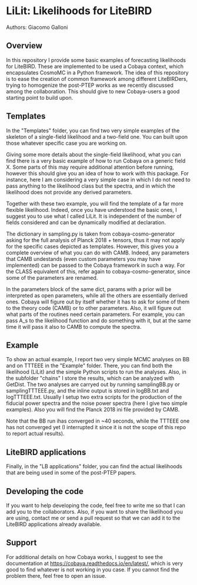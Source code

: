LiLit: Likelihoods for LiteBIRD
==============================================

Authors: Giacomo Galloni

Overview
--------
In this repository I provide some basic examples of forecasting likelihoods for LiteBIRD. These
are implemented to be used a Cobaya context, which encapsulates CosmoMC in a Python framework. 
The idea of this repository is to ease the creation of common framework among different 
LiteBIRDers, trying to homogenize the post-PTEP works as we recently discussed among the 
collaboration. This should give to new Cobaya-users a good starting point to build upon. 

Templates
---------

In the "Templates" folder, you can find two very simple examples of the 
skeleton of a single-field likelihood and a two-field one. You can built upon those whatever 
specific case you are working on. 

Giving some more details about the single-field likelihood, what you can find there is a very 
basic example of how to run Cobaya on a generic field X. Some parts of this may 
require additional attention before running, however this should give you an idea of how 
to work with this package. For instance, here I am considering a very simple case in which
I do not need to pass anything to the likelihood class but the spectra, and in which the
likelihood does not provide any derived parameters.

Together with these two example, you will find the template of a far more flexible likelihood.
Indeed, once you have understood the basic ones, I suggest you to use what I called LiLit.
It is independent of the number of fields considered and can be dynamically modified at
declaration.

The dictionary in sampling.py is taken from cobaya-cosmo-generator asking for 
the full analysis of Planck 2018 + tensors, thus it may not apply for the specific 
cases depicted as templates. 
However, this gives you a complete overview of what you can do with CAMB. Indeed, any 
parameters that CAMB undestands (even custom parameters you may have implemented) can be 
passed to the Cobaya framework in such a way. For the CLASS equivalent of this, refer again 
to cobaya-cosmo-generator, since some of the parameters are renamed.

In the parameters block of the same dict, params with a prior will be interpreted as open parameters, 
while all the others are essentially derived ones. Cobaya will figure out by itself 
whether it has to ask for some of them to the theory code (CAMB) or to other parameters.
Also, it will figure out what parts of the routines need certain parameters. For example,
you can pass A_s to the likelihood function and do something with it, but at the same time
it will pass it also to CAMB to compute the spectra.

Example
---------------

To show an actual example, I report two very simple MCMC analyses on BB and on TTTEEE in the "Example" folder. 
There, you can find both the likelihood (LiLit) and the simple Python scripts to run the
analyses. Also, in the subfolder "chains" I store the results, which can be analyzed with GetDist.
The two analyses are carryed out by running samplingBB.py or samplingTTTEEE.py, and the inline output is stored
in logBB.txt and logTTTEEE.txt. Usually I setup two extra scripts for the production of the fiducial power spectra 
and the noise power spectra (here I give two simple examples). Also you will find the Planck 2018 ini file provided
by CAMB.

Note that the BB run ihas converged in ~40 seconds, while the TTTEEE one has not converged yet (I interrupted it
since it is not the scope of this repo to report actual results).

LiteBIRD applications
---------------------

Finally, in the "LB applications" folder, you can find the actual likelihoods that are being used
in some of the post-PTEP papers.

Developing the code
-------------------

If you want to help developing the code, feel free to write me so that I can add you to the collaborators.
Also, if you want to share the likelihood you are using, contact me or send a pull request 
so that we can add it to the LiteBIRD applications already available.

Support
-------

For additional details on how Cobaya works, I suggest to see the documentation at 
https://cobaya.readthedocs.io/en/latest/, which is very good to find whatever 
is not working in you case. If you cannot find the problem there, feel free to open an issue.
